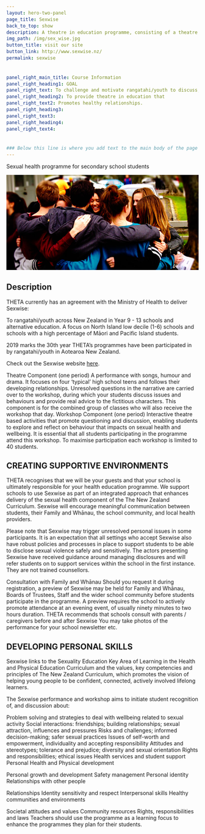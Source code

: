 ```yaml
---
layout: hero-two-panel
page_title: Sexwise
back_to_top: show
description: A theatre in education programme, consisting of a theatre performance and an interactive workshop.
img_path: /img/sex_wise.jpg
button_title: visit our site
button_link: http://www.sexwise.nz/
permalink: sexwise


panel_right_main_title: Course Information
panel_right_heading1: GOAL
panel_right_text: To challenge and motivate rangatahi/youth to discuss, explore and reflect on behaviours that affect their health and that of others, with reference to current accurate information.
panel_right_heading2: To provide theatre in education that
panel_right_text2: Promotes healthy relationships.
panel_right_heading3:
panel_right_text3:
panel_right_heading4:
panel_right_text4:


### Below this line is where you add text to the main body of the page
---
```


Sexual health programme for secondary school students

![Image](/img/sex_wise.jpg)

## Description

THETA currently has an agreement with the Ministry of Health to deliver Sexwise:

To rangatahi/youth across New Zealand in Year 9 - 13 schools and alternative education. A focus on North Island low decile (1-6) schools and schools with a high percentage of Māori and Pacific Island students.

2019 marks the 30th year THETA’s programmes have been participated in by rangatahi/youth in Aotearoa New Zealand.

Check out the Sexwise website [here](http://www.sexwise.nz/).

Theatre Component (one period)
A performance with songs, humour and drama. It focuses on four ‘typical’ high school teens and follows their developing relationships. Unresolved questions in the narrative are carried over to the workshop, during which your students discuss issues and behaviours and provide real advice to the fictitious characters.
This component is for the combined group of classes who will also receive the workshop that day.
Workshop Component (one period)
Interactive theatre based activities that promote questioning and discussion, enabling students to explore and reflect on behaviour that impacts on sexual health and wellbeing.
It is essential that all students participating in the programme attend this workshop.
To maximise participation each workshop is limited to 40 students.

## CREATING SUPPORTIVE ENVIRONMENTS
THETA recognises that we will be your guests and that your school is ultimately responsible for your health education programme. We support schools to use Sexwise as part of an integrated approach that enhances delivery of the sexual health component of the The New Zealand Curriculum. Sexwise will encourage meaningful communication between students, their Family and Whānau, the school community, and local health providers.

Please note that Sexwise may trigger unresolved personal issues in some participants. It is an expectation that all settings who accept Sexwise also have robust policies and processes in place to support students to be able to disclose sexual violence safely and sensitively. The actors presenting Sexwise have received guidance around managing disclosures and will refer students on to support services within the school in the first instance. They are not trained counsellors.

Consultation with Family and Whānau
Should you request it during registration, a preview of Sexwise may be held for Family and Whānau, Boards of Trustees, Staff and the wider school community before students participate in the programme. A preview requires the school to actively promote attendance at an evening event, of usually ninety minutes to two hours duration.
THETA recommends that schools consult with parents / caregivers before and after Sexwise You may take photos of the performance for your school newsletter etc.

## DEVELOPING PERSONAL SKILLS
Sexwise links to the Sexuality Education Key Area of Learning in the Health and Physical Education Curriculum and the values, key competencies and principles of The New Zealand Curriculum, which promotes the vision of helping young people to be confident, connected, actively involved lifelong learners.

The Sexwise performance and workshop aims to initiate student recognition of, and discussion about:

 Problem solving and strategies to deal with wellbeing related to sexual activity  Social interactions: friendships; building relationships; sexual attraction, influences and pressures  Risks and challenges; informed decision-making; safer sexual practices  Issues of self-worth and empowerment, individuality and accepting responsibility  Attitudes and stereotypes; tolerance and prejudice; diversity and sexual orientation  Rights and responsibilities; ethical issues  Health services and student support
Personal Health and Physical development

 Personal growth and development  Safety management  Personal identity
Relationships with other people

 Relationships  Identity sensitivity and respect  Interpersonal skills
Healthy communities and environments

 Societal attitudes and values  Community resources  Rights, responsibilities and laws
Teachers should use the programme as a learning focus to enhance the programmes they plan for their students.
